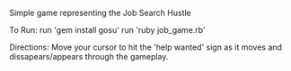 Simple game representing the Job Search Hustle

To Run: 
run 'gem install gosu' 
run 'ruby job_game.rb'

Directions:
Move your cursor to hit the 'help wanted' sign as it moves and dissapears/appears through the gameplay. 